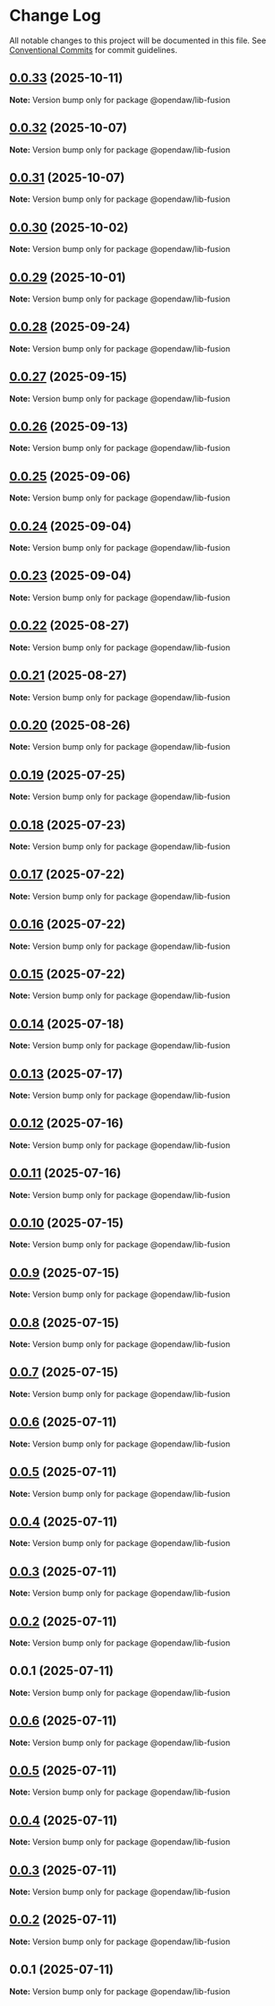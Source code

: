 # Change Log

All notable changes to this project will be documented in this file.
See [Conventional Commits](https://conventionalcommits.org) for commit guidelines.

## [0.0.33](https://github.com/andremichelle/openDAW/compare/@opendaw/lib-fusion@0.0.32...@opendaw/lib-fusion@0.0.33) (2025-10-11)

**Note:** Version bump only for package @opendaw/lib-fusion

## [0.0.32](https://github.com/andremichelle/openDAW/compare/@opendaw/lib-fusion@0.0.31...@opendaw/lib-fusion@0.0.32) (2025-10-07)

**Note:** Version bump only for package @opendaw/lib-fusion

## [0.0.31](https://github.com/andremichelle/openDAW/compare/@opendaw/lib-fusion@0.0.30...@opendaw/lib-fusion@0.0.31) (2025-10-07)

**Note:** Version bump only for package @opendaw/lib-fusion

## [0.0.30](https://github.com/andremichelle/openDAW/compare/@opendaw/lib-fusion@0.0.29...@opendaw/lib-fusion@0.0.30) (2025-10-02)

**Note:** Version bump only for package @opendaw/lib-fusion

## [0.0.29](https://github.com/andremichelle/openDAW/compare/@opendaw/lib-fusion@0.0.28...@opendaw/lib-fusion@0.0.29) (2025-10-01)

**Note:** Version bump only for package @opendaw/lib-fusion

## [0.0.28](https://github.com/andremichelle/openDAW/compare/@opendaw/lib-fusion@0.0.27...@opendaw/lib-fusion@0.0.28) (2025-09-24)

**Note:** Version bump only for package @opendaw/lib-fusion

## [0.0.27](https://github.com/andremichelle/openDAW/compare/@opendaw/lib-fusion@0.0.26...@opendaw/lib-fusion@0.0.27) (2025-09-15)

**Note:** Version bump only for package @opendaw/lib-fusion

## [0.0.26](https://github.com/andremichelle/openDAW/compare/@opendaw/lib-fusion@0.0.25...@opendaw/lib-fusion@0.0.26) (2025-09-13)

**Note:** Version bump only for package @opendaw/lib-fusion

## [0.0.25](https://github.com/andremichelle/openDAW/compare/@opendaw/lib-fusion@0.0.24...@opendaw/lib-fusion@0.0.25) (2025-09-06)

**Note:** Version bump only for package @opendaw/lib-fusion

## [0.0.24](https://github.com/andremichelle/openDAW/compare/@opendaw/lib-fusion@0.0.23...@opendaw/lib-fusion@0.0.24) (2025-09-04)

**Note:** Version bump only for package @opendaw/lib-fusion

## [0.0.23](https://github.com/andremichelle/openDAW/compare/@opendaw/lib-fusion@0.0.22...@opendaw/lib-fusion@0.0.23) (2025-09-04)

**Note:** Version bump only for package @opendaw/lib-fusion

## [0.0.22](https://github.com/andremichelle/openDAW/compare/@opendaw/lib-fusion@0.0.21...@opendaw/lib-fusion@0.0.22) (2025-08-27)

**Note:** Version bump only for package @opendaw/lib-fusion

## [0.0.21](https://github.com/andremichelle/openDAW/compare/@opendaw/lib-fusion@0.0.20...@opendaw/lib-fusion@0.0.21) (2025-08-27)

**Note:** Version bump only for package @opendaw/lib-fusion

## [0.0.20](https://github.com/andremichelle/openDAW/compare/@opendaw/lib-fusion@0.0.19...@opendaw/lib-fusion@0.0.20) (2025-08-26)

**Note:** Version bump only for package @opendaw/lib-fusion

## [0.0.19](https://github.com/andremichelle/openDAW/compare/@opendaw/lib-fusion@0.0.18...@opendaw/lib-fusion@0.0.19) (2025-07-25)

**Note:** Version bump only for package @opendaw/lib-fusion

## [0.0.18](https://github.com/andremichelle/openDAW/compare/@opendaw/lib-fusion@0.0.17...@opendaw/lib-fusion@0.0.18) (2025-07-23)

**Note:** Version bump only for package @opendaw/lib-fusion

## [0.0.17](https://github.com/andremichelle/openDAW/compare/@opendaw/lib-fusion@0.0.16...@opendaw/lib-fusion@0.0.17) (2025-07-22)

**Note:** Version bump only for package @opendaw/lib-fusion

## [0.0.16](https://github.com/andremichelle/openDAW/compare/@opendaw/lib-fusion@0.0.15...@opendaw/lib-fusion@0.0.16) (2025-07-22)

**Note:** Version bump only for package @opendaw/lib-fusion

## [0.0.15](https://github.com/andremichelle/openDAW/compare/@opendaw/lib-fusion@0.0.14...@opendaw/lib-fusion@0.0.15) (2025-07-22)

**Note:** Version bump only for package @opendaw/lib-fusion

## [0.0.14](https://github.com/andremichelle/openDAW/compare/@opendaw/lib-fusion@0.0.13...@opendaw/lib-fusion@0.0.14) (2025-07-18)

**Note:** Version bump only for package @opendaw/lib-fusion

## [0.0.13](https://github.com/andremichelle/openDAW/compare/@opendaw/lib-fusion@0.0.12...@opendaw/lib-fusion@0.0.13) (2025-07-17)

**Note:** Version bump only for package @opendaw/lib-fusion

## [0.0.12](https://github.com/andremichelle/openDAW/compare/@opendaw/lib-fusion@0.0.11...@opendaw/lib-fusion@0.0.12) (2025-07-16)

**Note:** Version bump only for package @opendaw/lib-fusion

## [0.0.11](https://github.com/andremichelle/openDAW/compare/@opendaw/lib-fusion@0.0.10...@opendaw/lib-fusion@0.0.11) (2025-07-16)

**Note:** Version bump only for package @opendaw/lib-fusion

## [0.0.10](https://github.com/andremichelle/openDAW/compare/@opendaw/lib-fusion@0.0.9...@opendaw/lib-fusion@0.0.10) (2025-07-15)

**Note:** Version bump only for package @opendaw/lib-fusion

## [0.0.9](https://github.com/andremichelle/openDAW/compare/@opendaw/lib-fusion@0.0.8...@opendaw/lib-fusion@0.0.9) (2025-07-15)

**Note:** Version bump only for package @opendaw/lib-fusion

## [0.0.8](https://github.com/andremichelle/openDAW/compare/@opendaw/lib-fusion@0.0.7...@opendaw/lib-fusion@0.0.8) (2025-07-15)

**Note:** Version bump only for package @opendaw/lib-fusion

## [0.0.7](https://github.com/andremichelle/openDAW/compare/@opendaw/lib-fusion@0.0.6...@opendaw/lib-fusion@0.0.7) (2025-07-15)

**Note:** Version bump only for package @opendaw/lib-fusion

## [0.0.6](https://github.com/andremichelle/openDAW/compare/@opendaw/lib-fusion@0.0.5...@opendaw/lib-fusion@0.0.6) (2025-07-11)

**Note:** Version bump only for package @opendaw/lib-fusion

## [0.0.5](https://github.com/andremichelle/openDAW/compare/@opendaw/lib-fusion@0.0.4...@opendaw/lib-fusion@0.0.5) (2025-07-11)

**Note:** Version bump only for package @opendaw/lib-fusion

## [0.0.4](https://github.com/andremichelle/openDAW/compare/@opendaw/lib-fusion@0.0.3...@opendaw/lib-fusion@0.0.4) (2025-07-11)

**Note:** Version bump only for package @opendaw/lib-fusion

## [0.0.3](https://github.com/andremichelle/openDAW/compare/@opendaw/lib-fusion@0.0.2...@opendaw/lib-fusion@0.0.3) (2025-07-11)

**Note:** Version bump only for package @opendaw/lib-fusion

## [0.0.2](https://github.com/andremichelle/openDAW/compare/@opendaw/lib-fusion@0.0.1...@opendaw/lib-fusion@0.0.2) (2025-07-11)

**Note:** Version bump only for package @opendaw/lib-fusion

## 0.0.1 (2025-07-11)

**Note:** Version bump only for package @opendaw/lib-fusion

## [0.0.6](https://github.com/andremichelle/opendaw-turbo/compare/@opendaw/lib-fusion@0.0.5...@opendaw/lib-fusion@0.0.6) (2025-07-11)

**Note:** Version bump only for package @opendaw/lib-fusion

## [0.0.5](https://github.com/andremichelle/opendaw-turbo/compare/@opendaw/lib-fusion@0.0.4...@opendaw/lib-fusion@0.0.5) (2025-07-11)

**Note:** Version bump only for package @opendaw/lib-fusion

## [0.0.4](https://github.com/andremichelle/opendaw-turbo/compare/@opendaw/lib-fusion@0.0.3...@opendaw/lib-fusion@0.0.4) (2025-07-11)

**Note:** Version bump only for package @opendaw/lib-fusion

## [0.0.3](https://github.com/andremichelle/opendaw-turbo/compare/@opendaw/lib-fusion@0.0.2...@opendaw/lib-fusion@0.0.3) (2025-07-11)

**Note:** Version bump only for package @opendaw/lib-fusion

## [0.0.2](https://github.com/andremichelle/opendaw-turbo/compare/@opendaw/lib-fusion@0.0.1...@opendaw/lib-fusion@0.0.2) (2025-07-11)

**Note:** Version bump only for package @opendaw/lib-fusion

## 0.0.1 (2025-07-11)

**Note:** Version bump only for package @opendaw/lib-fusion
